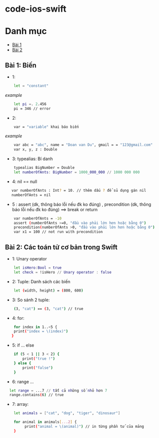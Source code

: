 # code-ios-swift

# Danh mục

* [Bài 1](#bai-1:-bien)
* [Bài 2](#bài-2:-các-toán-tử-cơ-bản-trong-swift)

## Bài 1: Biến
- 1:
```sh
	let = "constant"
```
*example*
```sh
	let pi =. 2.456
	pi = 346 // error
```
- 2:

```sh
	var = "variable" khai báo biến
```
*example*
```sh
	var abc = "abc", name = "Doan van Du", gmail = = "123@gmail.com"
	var x, y, z : Double
```
- 3: typealias: Bí danh
```sh
 	typealias BigNumber = Double
 	let numberOfAnts: BigNumber = 1000_000_000 // 1000 000 000
 ```
 - 4: nil == null
 ```sh 
 	var numberOfAnts : Int? = 10. // thêm dấu ? để sủ dụng gán nil
 	numberOfAnts = nil
 ```
- 5 : assert (dk, thông báo lỗi nếu đk ko đúng) , precondition (dk, thông báo lỗi nếu đk ko đúng) ==> break or return
```sh
	var numberOfAnts = -10
	assert (numberOfAnts >=0, "đầu vào phải lớn hơn hoặc bằng 0")
	precondition(numberOfAnts >0, "đầu vào phải lớn hơn hoặc bằng 0")
	var x1 = 100 // not run with precondition
```
## Bài 2: Các toán tử cơ bản trong Swift


- 1: Unary operator
```sh
	let isHero:Bool = true
	let check = !isHero // Unary operator : false
```

- 2: Tuple: Danh sách các biến
```sh
	let (width, height) = (800, 600)
```
- 3: So sánh 2 tuple:
```sh
	(3, "cat") == (3, "cat") // true
```

- 4: for:
```sh
	for index in 1..<5 {
    print("index = \(index)")
   }
```

- 5: if ... else
```sh
	if (5 < 1 || 3 < 2) {
    	print("true !")
	} else {
    	print("false")
	}
```
- 6: range ...
```sh
  let range = ...7 // tất cả những số nhỏ hơn 7
  range.contains(6) // true
```
- 7: array:

```sh
	let animals = ["cat", "dog", "tiger", "dinosaur"]

	for animal in animals[...2] {
   		 print("animal = \(animal)") // in từng phần tử của mảng
	}

```






